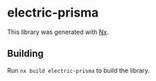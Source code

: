 # electric-prisma

This library was generated with [Nx](https://nx.dev).

## Building

Run `nx build electric-prisma` to build the library.
